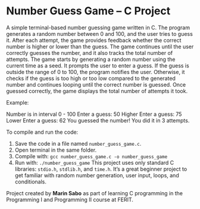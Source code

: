 # Number Guess Game – C Project
A simple terminal-based number guessing game written in C. The program generates a random number between 0 and 100, and the user tries to guess it. After each attempt, the game provides feedback whether the correct number is higher or lower than the guess. The game continues until the user correctly guesses the number, and it also tracks the total number of attempts.
The game starts by generating a random number using the current time as a seed. It prompts the user to enter a guess. If the guess is outside the range of 0 to 100, the program notifies the user. Otherwise, it checks if the guess is too high or too low compared to the generated number and continues looping until the correct number is guessed. Once guessed correctly, the game displays the total number of attempts it took.

Example:

Number is in interval 0 - 100 Enter a guess: 50 Higher Enter a guess: 75 Lower Enter a guess: 62 You guessed the number! You did it in 3 attempts.

To compile and run the code:
1. Save the code in a file named `number_guess_game.c`.
2. Open terminal in the same folder.
3. Compile with: `gcc number_guess_game.c -o number_guess_game`
4. Run with: `./number_guess_game`
This project uses only standard C libraries: `stdio.h`, `stdlib.h`, and `time.h`. It’s a great beginner project to get familiar with random number generation, user input, loops, and conditionals.

Project created by **Marin Sabo** as part of learning C programming in the Programming I and Programming II course at FERIT.
